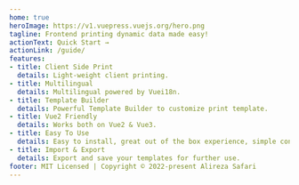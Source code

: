```yaml
---
home: true
heroImage: https://v1.vuepress.vuejs.org/hero.png
tagline: Frontend printing dynamic data made easy!
actionText: Quick Start →
actionLink: /guide/
features:
- title: Client Side Print
  details: Light-weight client printing.
- title: Multilingual
  details: Multilingual powered by Vuei18n.
- title: Template Builder
  details: Powerful Template Builder to customize print template.
- title: Vue2 Friendly
  details: Works both on Vue2 & Vue3.
- title: Easy To Use
  details: Easy to install, great out of the box experience, simple config file.
- title: Import & Export
  details: Export and save your templates for further use.
footer: MIT Licensed | Copyright © 2022-present Alireza Safari
---
```

